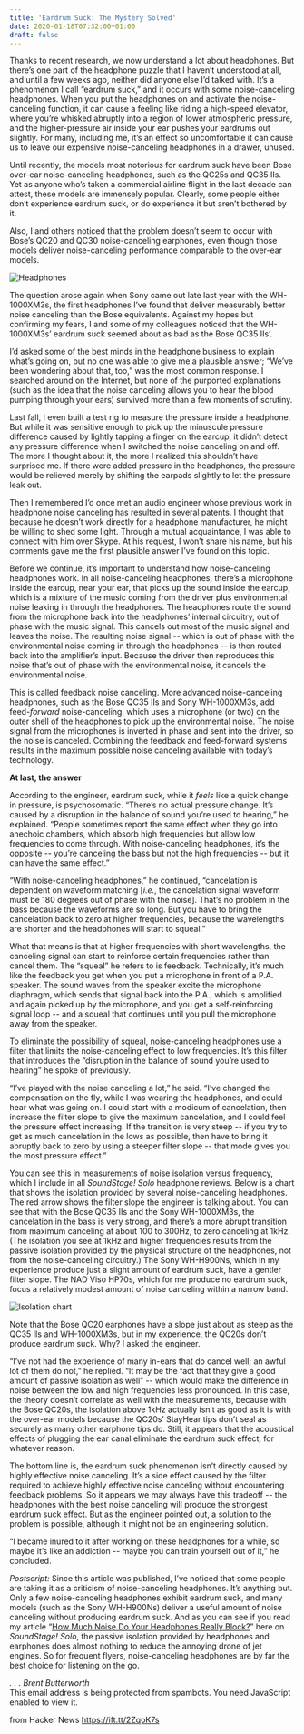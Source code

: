 ```yaml
---
title: 'Eardrum Suck: The Mystery Solved'
date: 2020-01-18T07:32:00+01:00
draft: false
---
```


Thanks to recent research, we now understand a lot about headphones. But there’s one part of the headphone puzzle that I haven’t understood at all, and until a few weeks ago, neither did anyone else I’d talked with. It’s a phenomenon I call “eardrum suck,” and it occurs with some noise-canceling headphones. When you put the headphones on and activate the noise-canceling function, it can cause a feeling like riding a high-speed elevator, where you’re whisked abruptly into a region of lower atmospheric pressure, and the higher-pressure air inside your ear pushes your eardrums out slightly. For many, including me, it’s an effect so uncomfortable it can cause us to leave our expensive noise-canceling headphones in a drawer, unused.

Until recently, the models most notorious for eardrum suck have been Bose over-ear noise-canceling headphones, such as the QC25s and QC35 IIs. Yet as anyone who’s taken a commercial airline flight in the last decade can attest, these models are immensely popular. Clearly, some people either don’t experience eardrum suck, or do experience it but aren’t bothered by it.

Also, I and others noticed that the problem doesn’t seem to occur with Bose’s QC20 and QC30 noise-canceling earphones, even though those models deliver noise-canceling performance comparable to the over-ear models.

![Headphones](https://www.soundstagesolo.com/images/stories/features2/201902_three_headphones.jpg)

The question arose again when Sony came out late last year with the WH-1000XM3s, the first headphones I’ve found that deliver measurably better noise canceling than the Bose equivalents. Against my hopes but confirming my fears, I and some of my colleagues noticed that the WH-1000XM3s’ eardrum suck seemed about as bad as the Bose QC35 IIs’.

I’d asked some of the best minds in the headphone business to explain what’s going on, but no one was able to give me a plausible answer; “We’ve been wondering about that, too,” was the most common response. I searched around on the Internet, but none of the purported explanations (such as the idea that the noise canceling allows you to hear the blood pumping through your ears) survived more than a few moments of scrutiny.

Last fall, I even built a test rig to measure the pressure inside a headphone. But while it was sensitive enough to pick up the minuscule pressure difference caused by lightly tapping a finger on the earcup, it didn’t detect any pressure difference when I switched the noise canceling on and off. The more I thought about it, the more I realized this shouldn’t have surprised me. If there were added pressure in the headphones, the pressure would be relieved merely by shifting the earpads slightly to let the pressure leak out.

Then I remembered I’d once met an audio engineer whose previous work in headphone noise canceling has resulted in several patents. I thought that because he doesn’t work directly for a headphone manufacturer, he might be willing to shed some light. Through a mutual acquaintance, I was able to connect with him over Skype. At his request, I won’t share his name, but his comments gave me the first plausible answer I’ve found on this topic.

Before we continue, it’s important to understand how noise-canceling headphones work. In all noise-canceling headphones, there’s a microphone inside the earcup, near your ear, that picks up the sound inside the earcup, which is a mixture of the music coming from the driver plus environmental noise leaking in through the headphones. The headphones route the sound from the microphone back into the headphones’ internal circuitry, out of phase with the music signal. This cancels out most of the music signal and leaves the noise. The resulting noise signal -- which is out of phase with the environmental noise coming in through the headphones -- is then routed back into the amplifier’s input. Because the driver then reproduces this noise that’s out of phase with the environmental noise, it cancels the environmental noise.

This is called feedback noise canceling. More advanced noise-canceling headphones, such as the Bose QC35 IIs and Sony WH-1000XM3s, add feed-_forward_ noise-canceling, which uses a microphone (or two) on the outer shell of the headphones to pick up the environmental noise. The noise signal from the microphones is inverted in phase and sent into the driver, so the noise is canceled. Combining the feedback and feed-forward systems results in the maximum possible noise canceling available with today’s technology.

**At last, the answer**

According to the engineer, eardrum suck, while it _feels_ like a quick change in pressure, is psychosomatic. “There’s no actual pressure change. It’s caused by a disruption in the balance of sound you’re used to hearing,” he explained. “People sometimes report the same effect when they go into anechoic chambers, which absorb high frequencies but allow low frequencies to come through. With noise-canceling headphones, it’s the opposite -- you’re canceling the bass but not the high frequencies -- but it can have the same effect.”

“With noise-canceling headphones,” he continued, “cancelation is dependent on waveform matching \[_i.e._, the cancelation signal waveform must be 180 degrees out of phase with the noise\]. That’s no problem in the bass because the waveforms are so long. But you have to bring the cancelation back to zero at higher frequencies, because the wavelengths are shorter and the headphones will start to squeal.”

What that means is that at higher frequencies with short wavelengths, the canceling signal can start to reinforce certain frequencies rather than cancel them. The “squeal” he refers to is feedback. Technically, it’s much like the feedback you get when you put a microphone in front of a P.A. speaker. The sound waves from the speaker excite the microphone diaphragm, which sends that signal back into the P.A., which is amplified and again picked up by the microphone, and you get a self-reinforcing signal loop -- and a squeal that continues until you pull the microphone away from the speaker.

To eliminate the possibility of squeal, noise-canceling headphones use a filter that limits the noise-canceling effect to low frequencies. It’s this filter that introduces the “disruption in the balance of sound you’re used to hearing” he spoke of previously.

“I’ve played with the noise canceling a lot,” he said. “I’ve changed the compensation on the fly, while I was wearing the headphones, and could hear what was going on. I could start with a modicum of cancelation, then increase the filter slope to give the maximum cancelation, and I could feel the pressure effect increasing. If the transition is very steep -- if you try to get as much cancelation in the lows as possible, then have to bring it abruptly back to zero by using a steeper filter slope -- that mode gives you the most pressure effect.”

You can see this in measurements of noise isolation versus frequency, which I include in all _SoundStage! Solo_ headphone reviews. Below is a chart that shows the isolation provided by several noise-canceling headphones. The red arrow shows the filter slope the engineer is talking about. You can see that with the Bose QC35 IIs and the Sony WH-1000XM3s, the cancelation in the bass is very strong, and there’s a more abrupt transition from maximum canceling at about 100 to 300Hz, to zero canceling at 1kHz. (The isolation you see at 1kHz and higher frequencies results from the passive isolation provided by the physical structure of the headphones, not from the noise-canceling circuitry.) The Sony WH-H900Ns, which in my experience produce just a slight amount of eardrum suck, have a gentler filter slope. The NAD Viso HP70s, which for me produce no eardrum suck, focus a relatively modest amount of noise canceling within a narrow band.

![Isolation chart](https://www.soundstagesolo.com/images/stories/features2/201902_chart.png)

Note that the Bose QC20 earphones have a slope just about as steep as the QC35 IIs and WH-1000XM3s, but in my experience, the QC20s don’t produce eardrum suck. Why? I asked the engineer.

“I’ve not had the experience of many in-ears that do cancel well; an awful lot of them do not,” he replied. “It may be the fact that they give a good amount of passive isolation as well” -- which would make the difference in noise between the low and high frequencies less pronounced. In this case, the theory doesn’t correlate as well with the measurements, because with the Bose QC20s, the isolation above 1kHz actually isn’t as good as it is with the over-ear models because the QC20s’ StayHear tips don’t seal as securely as many other earphone tips do. Still, it appears that the acoustical effects of plugging the ear canal eliminate the eardrum suck effect, for whatever reason.

The bottom line is, the eardrum suck phenomenon isn’t directly caused by highly effective noise canceling. It’s a side effect caused by the filter required to achieve highly effective noise canceling without encountering feedback problems. So it appears we may always have this tradeoff -- the headphones with the best noise canceling will produce the strongest eardrum suck effect. But as the engineer pointed out, a solution to the problem is possible, although it might not be an engineering solution.

“I became inured to it after working on these headphones for a while, so maybe it’s like an addiction -- maybe you can train yourself out of it,” he concluded.

_Postscript:_ Since this article was published, I’ve noticed that some people are taking it as a criticism of noise-canceling headphones. It’s anything but. Only a few noise-canceling headphones exhibit eardrum suck, and many models (such as the Sony WH-H900Ns) deliver a useful amount of noise canceling without producing eardrum suck. And as you can see if you read my article “[How Much Noise Do Your Headphones Really Block?](https://www.soundstagesolo.com/index.php/features/142-how-much-noise-do-your-headphones-really-block)” here on _SoundStage! Solo_, the passive isolation provided by headphones and earphones does almost nothing to reduce the annoying drone of jet engines. So for frequent flyers, noise-canceling headphones are by far the best choice for listening on the go.

_. . . Brent Butterworth_  
This email address is being protected from spambots. You need JavaScript enabled to view it.

  
  
from Hacker News https://ift.tt/2ZqoK7s